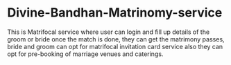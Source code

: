 # Divine-Bandhan-Matrinomy-service
This is Matrifocal service where user can login and fill up details of the groom or bride once the match is done, they can get the matrimony passes, bride and groom can opt for matrifocal invitation card service also they can opt for pre-booking of marriage venues and caterings.
